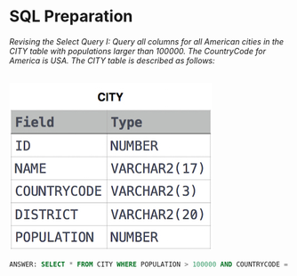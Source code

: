 # SQL Preparation

###### Revising the Select Query I:  Query all columns for all American cities in the CITY table with populations larger than 100000. The CountryCode for America is USA. The CITY table is described as follows:
![City Table](<SQL-CITY.jpg>)
```sql
ANSWER: SELECT * FROM CITY WHERE POPULATION > 100000 AND COUNTRYCODE = "USA";
```
